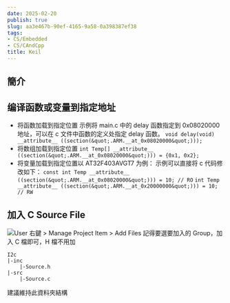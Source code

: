 ```yaml
---
date: 2025-02-20
publish: true
slug: aa3e467b-90ef-4165-9a58-0a398387ef38
tags:
- CS/Embedded
- CS/CAndCpp
title: Keil
---
```

## 簡介

## 编译函数或变量到指定地址

- 将函数加载到指定位置
  示例将 main.c 中的 delay 函数指定到 0x08020000 地址，可以在 c 文件中函数的定义处指定 delay 函数。
  `void delay(void) __attribute__ ((section(&quot;.ARM.__at_0x08020000&quot;)));`
- 将数组加载到指定位置
  `int Temp[] __attribute__ ((section(&quot;.ARM.__at_0x08020000&quot;))) = {0x1, 0x2};`
- 将变量加载到指定位置以 AT32F403AVGT7 为例：
  示例可以直接将 c 代码修改如下：
  `const int Temp __attribute__ ((section(&quot;.ARM.__at_0x08020000&quot;))) = 10; // RO`
  `int Temp __attribute__ ((section(&quot;.ARM.__at_0x20000000&quot;))) = 10; // RW`

## 加入 C Source File

![](CS/Embedded/Keil/29d34e27fd7ff69adc515e570f8579fb.png)User 右鍵 > Manage Project Item > Add Files
記得要選要加入的 Group，加入 C 檔即可，H 檔不用加

```
I2c
|-inc
    |-Source.h
|-src
    |-Source.c
```

建議維持此資料夾結構
